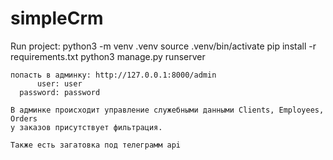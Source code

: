 # simpleCrm
Run project:
    python3 -m venv .venv
    source .venv/bin/activate
    pip install -r requirements.txt
    python3 manage.py runserver
    
    
    попасть в админку: http://127.0.0.1:8000/admin
          user: user
      password: password
      
    В админке происходит управление служебными данными Clients, Employees, Orders
    у заказов присутствует фильтрация.
    
    Также есть загатовка под телеграмм api 
